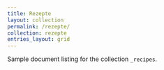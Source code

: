 ```yaml
---
title: Rezepte
layout: collection
permalink: /rezepte/
collection: rezepte
entries_layout: grid
---
```


Sample document listing for the collection `_recipes`.
